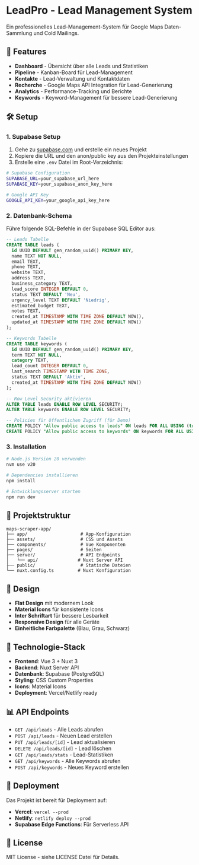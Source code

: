 # LeadPro - Lead Management System

Ein professionelles Lead-Management-System für Google Maps Daten-Sammlung und Cold Mailings.

## 🚀 Features

- **Dashboard** - Übersicht über alle Leads und Statistiken
- **Pipeline** - Kanban-Board für Lead-Management
- **Kontakte** - Lead-Verwaltung und Kontaktdaten
- **Recherche** - Google Maps API Integration für Lead-Generierung
- **Analytics** - Performance-Tracking und Berichte
- **Keywords** - Keyword-Management für bessere Lead-Generierung

## 🛠️ Setup

### 1. Supabase Setup

1. Gehe zu [supabase.com](https://supabase.com) und erstelle ein neues Projekt
2. Kopiere die URL und den anon/public key aus den Projekteinstellungen
3. Erstelle eine `.env` Datei im Root-Verzeichnis:

```bash
# Supabase Configuration
SUPABASE_URL=your_supabase_url_here
SUPABASE_KEY=your_supabase_anon_key_here

# Google API Key
GOOGLE_API_KEY=your_google_api_key_here
```

### 2. Datenbank-Schema

Führe folgende SQL-Befehle in der Supabase SQL Editor aus:

```sql
-- Leads Tabelle
CREATE TABLE leads (
  id UUID DEFAULT gen_random_uuid() PRIMARY KEY,
  name TEXT NOT NULL,
  email TEXT,
  phone TEXT,
  website TEXT,
  address TEXT,
  business_category TEXT,
  lead_score INTEGER DEFAULT 0,
  status TEXT DEFAULT 'Neu',
  urgency_level TEXT DEFAULT 'Niedrig',
  estimated_budget TEXT,
  notes TEXT,
  created_at TIMESTAMP WITH TIME ZONE DEFAULT NOW(),
  updated_at TIMESTAMP WITH TIME ZONE DEFAULT NOW()
);

-- Keywords Tabelle
CREATE TABLE keywords (
  id UUID DEFAULT gen_random_uuid() PRIMARY KEY,
  term TEXT NOT NULL,
  category TEXT,
  lead_count INTEGER DEFAULT 0,
  last_search TIMESTAMP WITH TIME ZONE,
  status TEXT DEFAULT 'Aktiv',
  created_at TIMESTAMP WITH TIME ZONE DEFAULT NOW()
);

-- Row Level Security aktivieren
ALTER TABLE leads ENABLE ROW LEVEL SECURITY;
ALTER TABLE keywords ENABLE ROW LEVEL SECURITY;

-- Policies für öffentlichen Zugriff (für Demo)
CREATE POLICY "Allow public access to leads" ON leads FOR ALL USING (true);
CREATE POLICY "Allow public access to keywords" ON keywords FOR ALL USING (true);
```

### 3. Installation

```bash
# Node.js Version 20 verwenden
nvm use v20

# Dependencies installieren
npm install

# Entwicklungsserver starten
npm run dev
```

## 📁 Projektstruktur

```
maps-scraper-app/
├── app/                    # App-Konfiguration
├── assets/                 # CSS und Assets
├── components/             # Vue Komponenten
├── pages/                  # Seiten
├── server/                 # API Endpoints
│   └── api/               # Nuxt Server API
├── public/                 # Statische Dateien
└── nuxt.config.ts         # Nuxt Konfiguration
```

## 🎨 Design

- **Flat Design** mit modernem Look
- **Material Icons** für konsistente Icons
- **Inter Schriftart** für bessere Lesbarkeit
- **Responsive Design** für alle Geräte
- **Einheitliche Farbpalette** (Blau, Grau, Schwarz)

## 🔧 Technologie-Stack

- **Frontend**: Vue 3 + Nuxt 3
- **Backend**: Nuxt Server API
- **Datenbank**: Supabase (PostgreSQL)
- **Styling**: CSS Custom Properties
- **Icons**: Material Icons
- **Deployment**: Vercel/Netlify ready

## 📊 API Endpoints

- `GET /api/leads` - Alle Leads abrufen
- `POST /api/leads` - Neuen Lead erstellen
- `PUT /api/leads/[id]` - Lead aktualisieren
- `DELETE /api/leads/[id]` - Lead löschen
- `GET /api/leads/stats` - Lead-Statistiken
- `GET /api/keywords` - Alle Keywords abrufen
- `POST /api/keywords` - Neues Keyword erstellen

## 🚀 Deployment

Das Projekt ist bereit für Deployment auf:
- **Vercel**: `vercel --prod`
- **Netlify**: `netlify deploy --prod`
- **Supabase Edge Functions**: Für Serverless API

## 📝 License

MIT License - siehe LICENSE Datei für Details.
